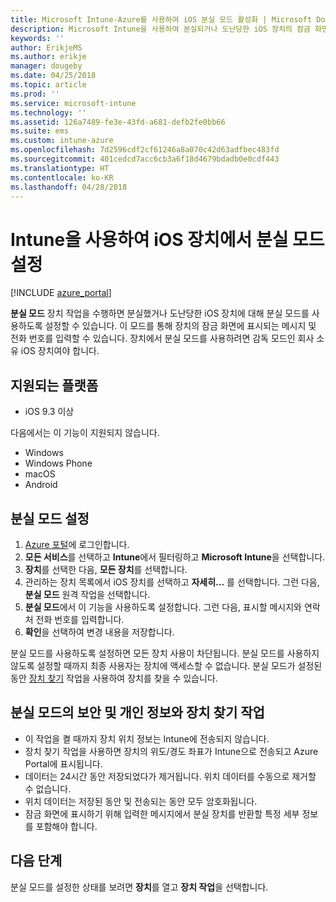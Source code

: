 ```yaml
---
title: Microsoft Intune-Azure를 사용하여 iOS 분실 모드 활성화 | Microsoft Docs
description: Microsoft Intune을 사용하여 분실되거나 도난당한 iOS 장치의 잠금 화면에서 표시하는 메시지를 사용자 지정하기 위해 분실 모드를 켜거나 시작합니다. 그리고 분실 모드 작업을 사용하는 경우 보안 및 개인 정보 취급 방침에 대한 세부 정보를 가져옵니다.
keywords: ''
author: ErikjeMS
ms.author: erikje
manager: dougeby
ms.date: 04/25/2018
ms.topic: article
ms.prod: ''
ms.service: microsoft-intune
ms.technology: ''
ms.assetid: 126a7489-fe3e-43fd-a681-defb2fe0bb66
ms.suite: ems
ms.custom: intune-azure
ms.openlocfilehash: 7d2596cdf2cf61246a8a070c42d63adfbec483fd
ms.sourcegitcommit: 401cedcd7acc6cb3a6f18d4679bdadb0e0cdf443
ms.translationtype: HT
ms.contentlocale: ko-KR
ms.lasthandoff: 04/28/2018
---
```

# <a name="enable-lost-mode-on-ios-devices-with-intune"></a>Intune을 사용하여 iOS 장치에서 분실 모드 설정

[!INCLUDE [azure_portal](./includes/azure_portal.md)]

**분실 모드** 장치 작업을 수행하면 분실했거나 도난당한 iOS 장치에 대해 분실 모드를 사용하도록 설정할 수 있습니다. 이 모드를 통해 장치의 잠금 화면에 표시되는 메시지 및 전화 번호를 입력할 수 있습니다. 장치에서 분실 모드를 사용하려면 감독 모드인 회사 소유 iOS 장치여야 합니다.

## <a name="supported-platforms"></a>지원되는 플랫폼

- iOS 9.3 이상

다음에서는 이 기능이 지원되지 않습니다. 
- Windows
- Windows Phone
- macOS
- Android

## <a name="enable-lost-mode"></a>분실 모드 설정

1. [Azure 포털](https://portal.azure.com)에 로그인합니다.
2. **모든 서비스**를 선택하고 **Intune**에서 필터링하고 **Microsoft Intune**을 선택합니다.
3. **장치**를 선택한 다음, **모든 장치**를 선택합니다.
4. 관리하는 장치 목록에서 iOS 장치를 선택하고 **자세히...** 를 선택합니다. 그런 다음, **분실 모드** 원격 작업을 선택합니다.
5. **분실 모드**에서 이 기능을 사용하도록 설정합니다. 그런 다음, 표시할 메시지와 연락처 전화 번호를 입력합니다.
6. **확인**을 선택하여 변경 내용을 저장합니다.

분실 모드를 사용하도록 설정하면 모든 장치 사용이 차단됩니다. 분실 모드를 사용하지 않도록 설정할 때까지 최종 사용자는 장치에 액세스할 수 없습니다. 분실 모드가 설정된 동안 [장치 찾기](device-locate.md) 작업을 사용하여 장치를 찾을 수 있습니다.

## <a name="security-and-privacy-information-for-the-lost-mode-and-locate-device-actions"></a>분실 모드의 보안 및 개인 정보와 장치 찾기 작업
- 이 작업을 켤 때까지 장치 위치 정보는 Intune에 전송되지 않습니다.
- 장치 찾기 작업을 사용하면 장치의 위도/경도 좌표가 Intune으로 전송되고 Azure Portal에 표시됩니다.
- 데이터는 24시간 동안 저장되었다가 제거됩니다. 위치 데이터를 수동으로 제거할 수 없습니다.
- 위치 데이터는 저장된 동안 및 전송되는 동안 모두 암호화됩니다.
- 잠금 화면에 표시하기 위해 입력한 메시지에서 분실 장치를 반환할 특정 세부 정보를 포함해야 합니다.

## <a name="next-steps"></a>다음 단계

분실 모드를 설정한 상태를 보려면 **장치**를 열고 **장치 작업**을 선택합니다.